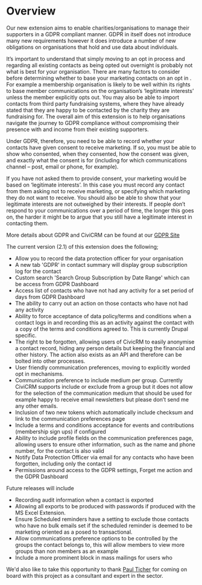 # Overview

Our new extension aims to enable charities/organisations to manage their supporters in a GDPR compliant manner. GDPR in itself does not introduce many new requirements however it does introduce a number of new obligations on organisations that hold and use data about individuals.

It’s important to understand that simply moving to an opt in process and regarding all existing contacts as being opted out overnight is probably not what is best for your organisation.  There are many factors to consider before determining whether to base your marketing contacts on an opt in . For example a membership organisation is likely to be well within its rights to base member communications on the organisation’s ‘legitimate interests’ unless the member explicitly opts out. You may also be able to import contacts from third party fundraising systems, where they have already stated that they are happy to be contacted by the charity they are fundraising for. The overall aim of this extension is to help organisations navigate the journey to GDPR compliance without compromising their presence with and income from their existing supporters.

Under GDPR, therefore, you need to be able to record whether your contacts have given consent to receive marketing.  If so, you must be able to show who consented, when they consented, how the consent was given, and exactly what the consent is for (including for which communications channel – post, email or phone, for example).

If you have not asked them to provide consent, your marketing would be based on ‘legitimate interests’.  In this case you must record any contact from them asking not to receive marketing, or specifying which marketing they do not want to receive.  You should also be able to show that your legitimate interests are not outweighed by their interests.  If people don’t respond to your communications over a period of time, the longer this goes on, the harder it might be to argue that you still have a legitimate interest in contacting them.

More details about GDPR and CiviCRM can be found at our [GDPR Site]

The current version (2.1) of this extension does the following;

* Allow you to record the data protection officer for your organisation
* A new tab 'GDPR' in contact summary will display group subscription log for the contact
* Custom search 'Search Group Subscription by Date Range' which can be access from GDPR Dashboard
* Access list of contacts who have not had any activity for a set period of days from GDPR Dashboard
* The ability to carry out an action on those contacts who have not had any activity
* Ability to force acceptance of data policy/terms and conditions when a contact logs in and recording this as an activity against the contact with a copy of the terms and conditions agreed to. This is currently Drupal specific.
* The right to be forgotten, allowing users of CivicRM to easily anonymise a contact record, hiding any person details but keeping the financial and other history. The action also exists as an API and therefore can be bolted into other processes.
* User friendly communication preferences, moving to explicitly worded opt in mechanisms.
* Communication preference to include medium per group. Currently CiviCRM supports include or exclude from a group but it does not allow for the selection of the communication medium that should be used for example happy to receive email newsletters but please don’t send me any other emails.
* Inclusion of two new tokens which automatically include checksum and link to the communication preferences page
* Include a terms and conditions acceptance for events and contributions (membership sign ups) if configured
* Ability to include profile fields on the communication preferences page, allowing users to ensure other information, such as the name and phone number, for the contact is also valid
* Notify Data Protection Officer via email for any contacts who have been forgotten, including only the contact id
* Permissions around access to the GDPR settings, Forget me action and the GDPR Dashboard

Future releases will include

* Recording audit information when a contact is exported
* Allowing all exports to be produced with passwords if produced with the MS Excel Extension.
* Ensure Scheduled reminders have a setting to exclude those contacts who have no bulk emails set if the scheduled reminder is deemed to be marketing oriented as a posed to transactional.
* Allow communications preference options to be controlled by the groups the contact belongs to, this will allow members to view more groups than non members as an example
* Include a more prominent block in mass mailings for users who 

We'd also like to take this opportunity to thank [Paul Ticher][Paul Ticher Site] for coming on board with this project as a consultant and expert in the sector.

[Paul Ticher Site]: http://www.paulticher.com/data-protection
[GDPR Site]: https://gdpr.vedaconsulting.co.uk